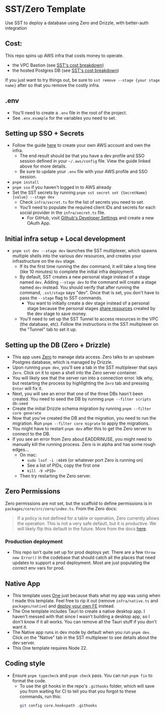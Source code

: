 # SST/Zero Template
Use SST to deploy a database using Zero and Drizzle, with better-auth integration

## Cost:
This repo spins up AWS infra that costs money to operate.
  - the VPC Bastion (see [SST's cost breakdown](https://sst.dev/docs/component/aws/vpc#bastion))
  - the hosted Postgres DB (see [SST's cost breakdown](https://sst.dev/docs/component/aws/postgres#cost))

If you just want to try things out, be sure to `sst remove --stage {your stage name}` after so that you remove the costly infra.

## .env
- You'll need to create a `.env` file in the root of the project.
- See `.env.example` for the variables you need to set.

## Setting up SSO + Secrets
- Follow the guide [here](https://v2.sst.dev/setting-up-aws) to create your own AWS account and own the infra.
  - The end result should be that you have a dev profile and SSO session defined in your `~/.aws/config` file. View the guide linked above for more details.
  - Be sure to update your `.env` file with your AWS profile and SSO session.
- `pnpm install`
- `pnpm sso` if you haven't logged in to AWS already
- Set the SST secrets by running `pnpm sst secret set {SecretName} {value} --stage dev`
  - Check `infra/secret.ts` for the list of secrets you need to set.
  - You'll need to populate the required client IDs and secrets for each social provider in the `infra/secret.ts` file.
    - For GitHub, visit [Github's Developer Settings](https://github.com/settings/developers) and create a new OAuth App.

## Initial infra setup + Local development
- `pnpm sst dev --stage dev` launches the SST multiplexer, which spawns multiple shells into the various dev resources, and creates your infrastructure on the `dev` stage.
  - If its the first time running the dev command, it will take a long time (like 10 minutes) to complete the initial infra deployment.
  - By default, SST creates a new personal stage instead of a stage named `dev`. Adding `--stage dev` to the command will create a stage named `dev` instead. You should verify that after running the command, `.sst/stage` says "dev". Once that is set, you don't have to pass the `--stage` flag to SST commands.
    - You want to initially create a dev stage instead of a personal stage because the personal stages [share resources](https://sst.dev/docs/share-across-stages) created by the dev stage to save money.
  - You'll need to set up the SST Tunnel to access resources in the VPC (the database, etc). Follow the instructions in the SST multiplexer on the "Tunnel" tab to set it up.

## Setting up the DB (Zero + Drizzle)
- This app uses [Zero](https://zero.rocicorp.dev/) to manage data access. Zero talks to an upstream Postgres database, which is managed by Drizzle.
- Upon running `pnpm dev`, you'll see a tab in the SST multiplexer that says `Zero`. Click on it to open a shell into the Zero server container.
- You will likely see that the server ran into a connection error. Idk why, but restarting the process by highlighting the `Zero` tab and pressing `Enter` will fix it.
- Next, you will see an error that one of the three DBs hasn't been created. You need to seed the DB by running `pnpm --filter scripts db:seed`
- Create the initial Drizzle schema migration by running `pnpm --filter core generate`
- Now that you've created the DB and the migration, you need to run the migration. Run `pnpm --filter core migrate` to apply the migrations.
- You might have to restart `pnpm dev` after this to get the Zero server to connect to the DB.
- If you see an error from Zero about EADDRINUSE, you might need to manually kill the running process. Zero is in alpha and has some rough edges...
  - On mac:
    - `sudo lsof -i :4849` (or whatever port Zero is running on)
    - See a list of PIDs, copy the first one
    - `kill -9 <PID>`
  - Then try restarting the Zero server.

## Zero Permissions
Zero permissions are not set, but the scaffold to define permissions is in `packages/core/src/zero/index.ts`. From the Zero docs:
> If a policy is not defined for a table or operation, Zero currently allows the operation.
> This is not a very safe default, but it is productive. We will likely flip this default in the future.
More from the docs [here](https://zero.rocicorp.dev/docs/permissions).

### Production deployment
- This repo isn't quite set up for prod deploys yet. There are a few `throw new Error()` in the codebase that should catch all the places that need updates to support a prod deployment. Most are just populating the correct env vars for prod.

## Native App
- This template uses [One](https://onestack.dev/) just because thats what my app was using when I made this template. Feel free to rip it out (remove `infra/native.ts` and `packages/native`) and [deploy your own FE](https://sst.dev/docs/component/aws/nextjs) instead.
- The One template includes Tauri to create a native desktop app. I haven't messed with that since I wasn't building a desktop app, so I don't know if it all works. You can remove all the Tauri stuff if you don't want it.
- The Native app runs in dev mode by default when you run `pnpm dev`. Click on the "Native" tab in the SST multiplexer to see details about the dev server.
- This One template requires Node 22.

## Coding style
- Ensure `pnpm typecheck` and `pnpm check` pass. You can run `pnpm fix` to format the code.
  - To use the git hooks in the repo's `.githooks` folder, which will save you from waiting for CI to tell you that you forgot to these commands, run this:
    ```bash
    git config core.hookspath .githooks
    ```
